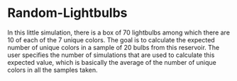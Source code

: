 # Random-Lightbulbs

In this little simulation, there is a box of 70 lightbulbs among which there are 10 of each of the 7 unique colors. The goal is to calculate the expected number of unique colors in a sample of 20 bulbs from this reservoir. The user specifies the number of simulations that are used to calculate this expected value, which is basically the average of the number of unique colors in all the samples taken.
